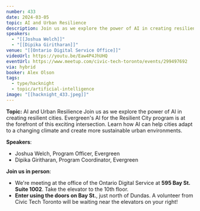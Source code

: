 ```yaml
---
number: 433
date: 2024-03-05
topic: AI and Urban Resilience
description: Join us as we explore the power of AI in creating resilient cities. Evergreen's AI for the Resilient City program is at the forefront of this exciting intersection. Learn how AI can help cities adapt to a changing climate and create more sustainable urban environments.
speakers:
  - "[[Joshua Welch]]"
  - "[[Dipika Giritharan]]"
venue: "[[Ontario Digital Service Office]]"
videoUrl: https://youtu.be/Eaw4P4JhUHQ
eventUrl: https://www.meetup.com/civic-tech-toronto/events/299497692
via: hybrid
booker: Alex Olson
tags:
  - type/hacknight
  - topic/artificial-intelligence
image: "[[hacknight_433.jpeg]]"
---
```

**Topic:** AI and Urban Resilience
Join us as we explore the power of AI in creating resilient cities. Evergreen's AI for the Resilient City program is at the forefront of this exciting intersection. Learn how AI can help cities adapt to a changing climate and create more sustainable urban environments.

**Speakers**:

* Joshua Welch, Program Officer, Evergreen
* Dipika Giritharan, Program Coordinator, Evergreen

**Join us in person**:

* We're meeting at the office of the Ontario Digital Service at **595 Bay St. Suite 1002**. Take the elevator to the 10th floor.
* **Enter using the doors on Bay St.**, just north of Dundas. A volunteer from Civic Tech Toronto will be waiting near the elevators on your right!
